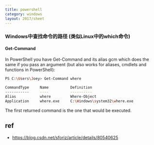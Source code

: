 ```yaml
---
title: powershell
category: windows
layout: 2017/sheet
---
```


### Windows中查找命令的路径 (类似Linux中的which命令)

#### Get-Command

In PowerShell you have Get-Command and its alias gcm which does the same if you pass an argument (but also works for aliases, cmdlets and functions in PowerShell):

```bash
PS C:\Users\Joey> Get-Command where
 
CommandType     Name          Definition
-----------     ----          ----------
Alias           where         Where-Object
Application     where.exe     C:\Windows\system32\where.exe
```

The first returned command is the one that would be executed.


## ref
- https://blog.csdn.net/sforiz/article/details/80540625
